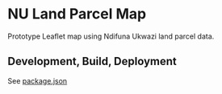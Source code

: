 # NU Land Parcel Map

Prototype Leaflet map using Ndifuna Ukwazi land parcel data.

## Development, Build, Deployment

See [package.json](./package.json)
